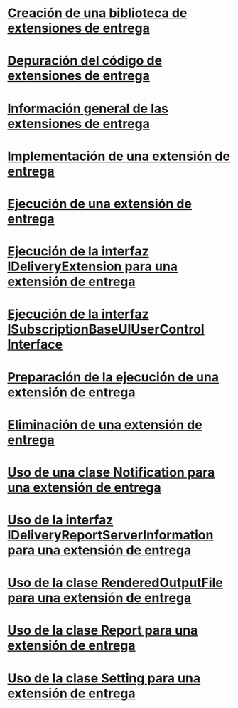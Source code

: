 # [Creación de una biblioteca de extensiones de entrega](creating-a-delivery-extension-library.md)
# [Depuración del código de extensiones de entrega](debugging-delivery-extension-code.md)
# [Información general de las extensiones de entrega](delivery-extensions-overview.md)
# [Implementación de una extensión de entrega](deploying-a-delivery-extension.md)
# [Ejecución de una extensión de entrega](implementing-a-delivery-extension.md)
# [Ejecución de la interfaz IDeliveryExtension para una extensión de entrega](implementing-the-ideliveryextension-interface-for-a-delivery-extension.md)
# [Ejecución de la interfaz ISubscriptionBaseUIUserControl Interface](implementing-the-isubscriptionbaseuiusercontrol-interface.md)
# [Preparación de la ejecución de una extensión de entrega](preparing-to-implement-a-delivery-extension.md)
# [Eliminación de una extensión de entrega](removing-a-delivery-extension.md)
# [Uso de una clase Notification para una extensión de entrega](using-a-notification-class-for-a-delivery-extension.md)
# [Uso de la interfaz IDeliveryReportServerInformation para una extensión de entrega](using-the-ideliveryreportserverinformation-interface-for-a-delivery-extension.md)
# [Uso de la clase RenderedOutputFile para una extensión de entrega](using-the-renderedoutputfile-class-for-a-delivery-extension.md)
# [Uso de la clase Report para una extensión de entrega](using-the-report-class-for-a-delivery-extension.md)
# [Uso de la clase Setting para una extensión de entrega](using-the-setting-class-for-a-delivery-extension.md)
